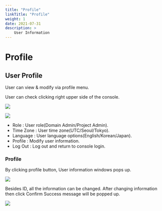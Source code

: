 ```yaml
---
title: "Profile"
linkTitle: "Profile"
weight: 1
date: 2021-07-31
description: >
    User Information
---
```


# Profile

## User Profile

User can view & modify via profile menu.

User can check clicking right upper side of the console.

![](../.gitbook/assets/2020-08-07-7.12.29-.png)

![](../.gitbook/assets/2020-08-07-7.15.34.png)

* Role : User role\(Domain Admin/Project Admin\). 
* Time Zone : User time zone\(UTC/Seoul/Tokyo\). 
* Language : User language options\(English/Korean/Japan\). 
* Profile : Modify user information. 
* Log Out : Log out and return to console login.



### Profile

By clicking profile button, User information windows pops up.

![](../.gitbook/assets/2020-02-16-2.37.55.png)

Besides ID, all the information can be changed. After changing information then click Confirm Success message will be popped up.

![](../.gitbook/assets/2020-02-16-2.40.21-1-.png)

